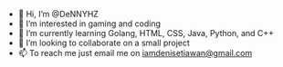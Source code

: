- 👋 Hi, I’m @DeNNYHZ
- 👀 I’m interested in gaming and coding
- 🌱 I’m currently learning Golang, HTML, CSS, Java, Python, and C++
- 💞️ I’m looking to collaborate on a small project
- 📫 To reach me just email me on iamdenisetiawan@gmail.com

<!---
DeNNYHZ/DeNNYHZ is a ✨ special ✨ repository because its `README.md` (this file) appears on your GitHub profile.
You can click the Preview link to take a look at your changes.
--->

